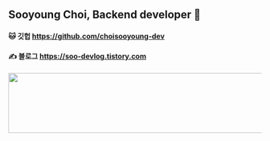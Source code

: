 ## Sooyoung Choi, Backend developer 👋

#### 🐱 깃헙 https://github.com/choisooyoung-dev
#### ✍️ 블로그 https://soo-devlog.tistory.com
####
####

<a href="https://github.com/choisooyoung-dev/gitanimals">
  <img src="https://render.gitanimals.org/lines/choisooyoung-dev?pet-id=2" width="1000" height="120"/>
<!--    <img src="https://render.gitanimals.org/farms/choisooyoung-dev" /> -->
</a>

<!--
**choisooyoung-dev/choisooyoung-dev** is a ✨ _special_ ✨ repository because its `README.md` (this file) appears on your GitHub profile.

Here are some ideas to get you started:

- 🔭 I’m currently working on ...
- 🌱 I’m currently learning ...
- 👯 I’m looking to collaborate on ...
- 🤔 I’m looking for help with ...
- 💬 Ask me about ...
- 📫 How to reach me: ...
- 😄 Pronouns: ...
- ⚡ Fun fact: ...
-->
